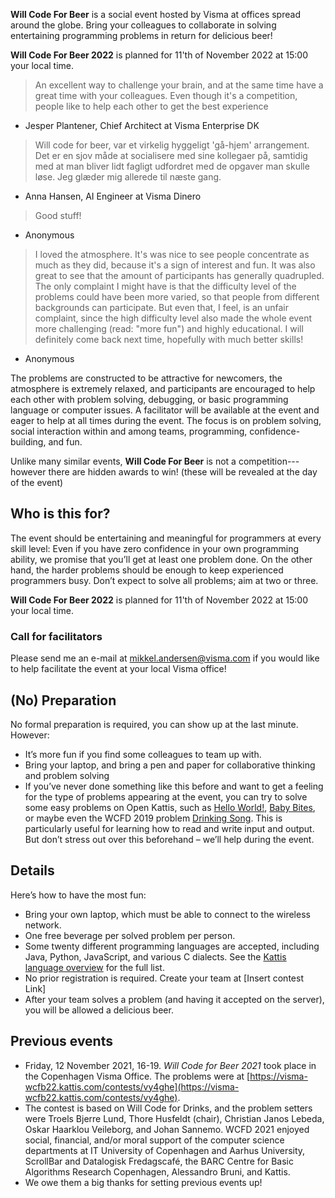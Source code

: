 **Will Code For Beer** is a social event hosted by Visma at offices spread around the globe.
Bring your colleagues to collaborate in solving entertaining programming problems in return for delicious beer! 

**Will Code For Beer 2022** is planned for 11'th of November 2022 at 15:00 your local time.

> An excellent way to challenge your brain, and at the same time have a great time with your colleagues. Even though it's a competition, people like to help each other to get the best experience

- Jesper Plantener, Chief Architect at Visma Enterprise DK

> Will code for beer, var et virkelig hyggeligt 'gå-hjem' arrangement. Det er en sjov måde at socialisere med sine kollegaer på, samtidig med at man bliver lidt fagligt udfordret med de opgaver man skulle løse. Jeg glæder mig allerede til næste gang.

- Anna Hansen, AI Engineer at Visma Dinero

> Good stuff!

- Anonymous

> I loved the atmosphere. It's was nice to see people concentrate as much as they did, because it's a sign of interest and fun. It was also great to see that the amount of participants has generally quadrupled. The only complaint I might have is that the difficulty level of the problems could have been more varied, so that people from different backgrounds can participate. But even that, I feel, is an unfair complaint, since the high difficulty level also made the whole event more challenging (read: "more fun") and highly educational. I will definitely come back next time, hopefully with much better skills!

- Anonymous

The problems are constructed to be attractive for newcomers, the atmosphere is extremely relaxed, and participants are encouraged to help each other with problem solving, debugging, or basic programming language or computer issues.
A facilitator will be available at the event and eager to help at all times during the event.
The focus is on problem solving, social interaction within and among teams, programming, confidence-building, and fun.

Unlike many similar events, **Will Code For Beer** is not a competition--- however there are hidden awards to win! (these will be revealed at the day of the event)

Who is this for?
----------------

The event should be entertaining and meaningful for programmers at every skill level: 
Even if you have zero confidence in your own programming ability, we promise that you’ll get at least one problem done.
On the other hand, the harder problems should be enough to keep experienced programmers busy.
Don’t expect to solve all problems; aim at two or three.

**Will Code For Beer 2022** is planned for 11'th of November 2022 at 15:00 your local time.

### Call for facilitators

Please send me an e-mail at mikkel.andersen@visma.com if you would like to help facilitate the event at your local Visma office!

(No) Preparation
----------------

No formal preparation is required, you can show up at the last minute.
However:

* It’s more fun if you find some colleagues to team up with.
* Bring your laptop, and bring a pen and paper for collaborative thinking and problem solving
* If you’ve never done something like this before and want to get a feeling for the type of problems appearing at the event, you can try to solve some easy problems on Open Kattis, such as [Hello World!](https://open.kattis.com/problems/hello), [Baby Bites](https://open.kattis.com/problems/babybites), or maybe even the WCFD 2019 problem [Drinking Song](https://open.kattis.com/problems/drinkingsong).
This is particularly useful for learning how to read and write input and output. But don’t stress out over this beforehand – we’ll help during the event.

Details
-------

Here’s how to have the most fun:

* Bring your own laptop, which must be able to connect to the wireless network.
* One free beverage per solved problem per person.
* Some twenty different programming languages are accepted, including Java, Python, JavaScript, and various C dialects. 
  See the [Kattis language overview](https://open.kattis.com/help) for the full list.
* No prior registration is required. Create your team at [Insert contest Link]
* After your team solves a problem (and having it accepted on the server), you will be allowed a delicious beer.

Previous events
---------------

* Friday, 12 November 2021, 16-19. _Will Code for Beer 2021_ took place in the Copenhagen Visma Office. The problems were at [https://visma-wcfb22.kattis.com/contests/vy4ghe](https://visma-wcfb22.kattis.com/contests/vy4ghe).
* The contest is based on Will Code for Drinks, and the problem setters were Troels Bjerre Lund, Thore Husfeldt (chair), Christian Janos Lebeda, Oskar Haarklou Veileborg, and Johan Sannemo. WCFD 2021 enjoyed social, financial, and/or moral support of the computer science departments at IT University of Copenhagen and Aarhus University, ScrollBar and Datalogisk Fredagscafé, the BARC Centre for Basic Algorithms Research Copenhagen, Alessandro Bruni, and Kattis.
* We owe them a big thanks for setting previous events up!



